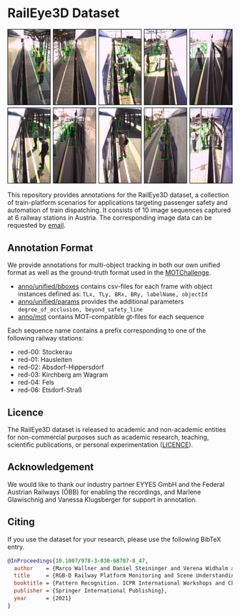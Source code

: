 # RailEye3D Dataset
![sequence_overview.png](./meta/sequence_overview.png "sequence_overview.png")

This repository provides annotations for the RailEye3D dataset, a collection of train-platform scenarios for applications targeting passenger safety and automation of train dispatching. 
It consists of 10 image sequences captured at 6 railway stations in Austria.
The corresponding image data can be requested by [email](mailto:daniel.steininger@ait.ac.at).


## Annotation Format
We provide annotations for multi-object tracking in both our own unified format as well as the ground-truth format used in the [MOTChallenge](https://motchallenge.net/).
* [anno/unified/bboxes](anno/unified/bboxes) contains csv-files for each frame with object instances defined as: `TLx, TLy, BRx, BRy, labelName, objectId`
* [anno/unified/params](anno/unified/params) provides the additional parameters `degree_of_occlusion, beyond_safety_line`
* [anno/mot](anno/mot) contains MOT-compatible gt-files for each sequence


Each sequence name contains a prefix corresponding to one of the following railway stations:
* red-00: Stockerau
* red-01: Hausleiten
* red-02: Absdorf-Hippersdorf
* red-03: Kirchberg am Wagram
* red-04: Fels
* red-06: Etsdorf-Straß


## Licence
The RailEye3D dataset is released to academic and non-academic entities for non-commercial purposes such as academic research, teaching, scientific publications, or personal experimentation ([LICENCE](LICENCE)).


## Acknowledgement
We would like to thank our industry partner EYYES GmbH and the Federal Austrian Railways (ÖBB) for enabling the recordings, and Marlene Glawischnig and Vanessa Klugsberger for support in annotation.


## Citing
If you use the dataset for your research, please use the following BibTeX entry.

```BibTeX
@InProceedings{10.1007/978-3-030-68787-8_47,
  author    = {Marco Wallner and Daniel Steininger and Verena Widhalm and Matthias Schoerghuber and Csaba Beleznai},
  title     = {RGB-D Railway Platform Monitoring and Scene Understanding for Enhanced Passenger Safety},
  booktitle = {Pattern Recognition. ICPR International Workshops and Challenges},
  publisher = {Springer International Publishing},
  year      = {2021}
}
```